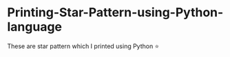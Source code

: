 # Printing-Star-Pattern-using-Python-language
These are star pattern which I printed using Python  ⭐ 
